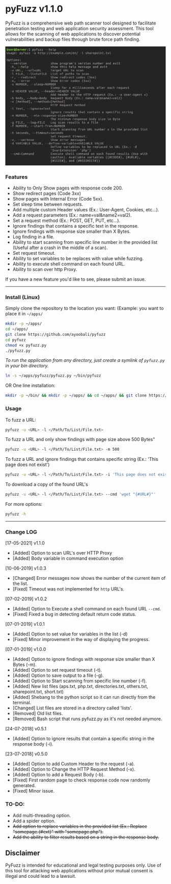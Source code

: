 # pyFuzz v1.1.0

PyFuzz is a comprehensive web path scanner tool designed to facilitate penetration testing and web application security assessment. This tool allows for the scanning of web applications to discover potential vulnerabilities and backup files through brute force path finding.

![pyFuzz](.img/pyfuzz.png)


### Features

 - Ability to Only Show pages with response code 200.
 - Show redirect pages (Code 3xx)
 - Show pages with Internal Error (Code 5xx).
 - Set sleep time between requests.
 - Add multiple custom Header values (Ex.: User-Agent, Cookies, etc...).
 - Add a request parameters (Ex.: name=val&name2=val2).
 - Set a request method (Ex.: POST, GET, PUT, etc...).
 - Ignore findings that contains a specific text in the response.
 - Ignore findings with response size smaller than X Bytes.
 - Log finding in a file.
 - Ability to start scanning from specific line number in the provided list (Useful after a crash in the middle of a scan).
 - Set request timeout.
 - Ability to set variables to be replaces with value while fuzzing.
 - Ability to execute shell command on each found URL.
 - Ability to scan over http Proxy.

If you have a new feature you'd like to see, please submit an issue.

-------

### Install (Linux)

Simply clone the repository to the location you want:
(Example: you want to place it in `~/apps/`
```Bash
mkdir -p ~/apps/
cd ~/apps/
git clone https://github.com/ayoobali/pyfuzz
cd pyfuzz
chmod +x pyfuzz.py
./pyfuzz.py
```

*To run the application from any directory, just create a symlink of `pyfuzz.py` in your bin directory.*

```Bash
ln -s ~/apps/pyfuzz/pyfuzz.py ~/bin/pyfuzz
```


OR One line installation:

```bash
mkdir -p ~/bin/ && mkdir -p ~/apps/ && cd ~/apps/ && git clone https://github.com/ayoobali/pyfuzz && cd pyfuzz && chmod +x pyfuzz.py && ln -s ~/apps/pyfuzz/pyfuzz.py ~/bin/pyfuzz
```


### Usage

To fuzz a URL:
```Bash
pyfuzz -u <URL> -l </Path/To/List/File.txt>
```

To fuzz a URL and only show findings with page size above 500 Bytes"
```Bash
pyfuzz -u <URL> -l </Path/To/List/File.txt> -m 500
```

To fuzz a URL and ignore findings that contains specific string (Ex.: 'This page does not exist')
```Bash
pyfuzz -u <URL> -l </Path/To/List/File.txt> -i 'This page does not exist'
```

To download a copy of the found URL's
```Bash
pyfuzz -u <URL> -l </Path/To/List/File.txt> --cmd 'wget "{#URL#}"'
```

For more options:
```Bash
pyfuzz -h
```

-------

### Change LOG

[17-05-2021] v1.1.0
   - [Added]   Option to scan URL's over HTTP Proxy
   - [Added]   Body variable in command execution option

[10-06-2019] v1.0.3

   - [Changed] Error messages now shows the number of the current item of the list.
   - [Fixed]   Timeout was not implemented for `http` URL's.
 
[07-02-2019] v1.0.2

   - [Added]   Option to Execute a shell command on each found URL `--cmd`.
   - [Fixed]   Fixed a bug in detecting default return code status.

[07-01-2019] v1.0.1

   - [Added]   Option to set value for variables in the list (-d)
   - [Fixed]   Minor improvement in the way of displaying the progress.

[07-01-2019] v1.0.0

   - [Added]   Option to ignore findings with response size smaller than X Bytes (-m).
   - [Added]   Option to set request timeout (-t).
   - [Added]   Option to save output to a file (-g).
   - [Added]   Option to Start scanning from specific line number (-f).
   - [Added]   New list files (aps.txt, php.txt, directories.txt, others.txt, sharepoint.txt, short.txt)
   - [Added]   Shebang to the python script so it can run directly from the terminal.
   - [Changed] List files are stored in a directory called 'lists'.
   - [Removed] Old list files.
   - [Removed] Bash script that runs pyfuzz.py as it's not needed anymore.

[24-07-2018] v0.5.1

   - [Added] Option to ignore results that contain a specific string in the response body (-i).

[23-07-2018] v0.5.0

   - [Added] Option to add Custom Header to the request (-a).
   - [Added] Option to Change the HTTP Request Method (-x).
   - [Added] Option to add a Request Body (-b).
   - [Fixed] First random page to check response code now randomly generated.
   - [Fixed] Minor issue.


### TO-DO:

   - Add multi-threading option.
   - Add a spider option.
   - ~~Add option to replace variables in the provided list (Ex.: Replace "somepage.{#ext}" with "somepage.php").~~
   - ~~Add the ability to filter results based on a string in the response body.~~

## Disclaimer

PyFuzz is intended for educational and legal testing purposes only. Use of this tool for attacking web applications without prior mutual consent is illegal and could lead to a lawsuit.


